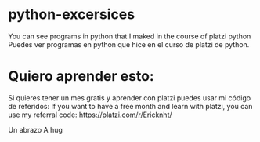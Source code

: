 # python-excersices
You can see programs in python that I maked in the course of platzi python
Puedes ver programas en python que hice en el curso de platzi de python.

# Quiero aprender esto:
Si quieres tener un mes gratis y aprender con platzi puedes usar mi código de referidos:
If you want to have a free month and learn with platzi, you can use my referral code:
https://platzi.com/r/Ericknht/

Un abrazo
A hug
